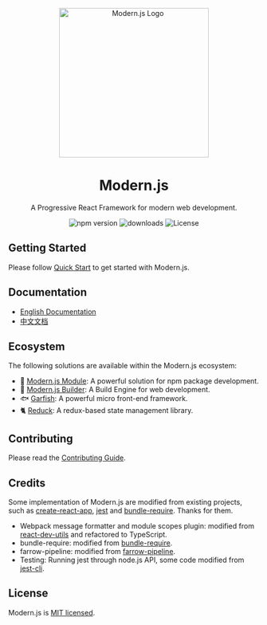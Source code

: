 <p align="center">
  <a href="https://modernjs.dev" target="blank"><img src="https://lf3-static.bytednsdoc.com/obj/eden-cn/ylaelkeh7nuhfnuhf/modernjs-cover.png" width="300" alt="Modern.js Logo" /></a>
</p>

<h1 align="center">Modern.js</h1>

<p align="center">
  A Progressive React Framework for modern web development.
</p>

<p align="center">
  <img src="https://img.shields.io/npm/v/@modern-js/core?style=flat-square&color=00a8f0" alt="npm version" />
  <img src="https://img.shields.io/npm/dm/@modern-js/core.svg?style=flat-square&color=00a8f0" alt="downloads" />
  <img src="https://img.shields.io/npm/l/@modern-js/core?style=flat-square&color=00a8f0" alt="License" />
</p>

## Getting Started

Please follow [Quick Start](https://modernjs.dev/en/guides/get-started/quick-start) to get started with Modern.js.

## Documentation

- [English Documentation](https://modernjs.dev/en/)
- [中文文档](https://modernjs.dev)

## Ecosystem

The following solutions are available within the Modern.js ecosystem:

- 🦄 [Modern.js Module](https://modernjs.dev/module-tools/en/): A powerful solution for npm package development.
- 🐧 [Modern.js Builder](https://modernjs.dev/builder/en/): A Build Engine for web development.
- 🐟 [Garfish](https://github.com/modern-js-dev/garfish): A powerful micro front-end framework.
- 🐈 [Reduck](https://github.com/modern-js-dev/reduck): A redux-based state management library.

## Contributing

Please read the [Contributing Guide](https://github.com/modern-js-dev/modern.js/blob/main/CONTRIBUTING.md).

## Credits

Some implementation of Modern.js are modified from existing projects, such as [create-react-app](https://github.com/facebook/create-react-app), [jest](https://github.com/facebook/jest) and [bundle-require](https://github.com/egoist/bundle-require). Thanks for them.

- Webpack message formatter and module scopes plugin: modified from [react-dev-utils](https://github.com/facebook/create-react-app/tree/main/packages/react-dev-utils) and refactored to TypeScript.
- bundle-require: modified from [bundle-require](https://github.com/egoist/bundle-require).
- farrow-pipeline: modified from [farrow-pipeline](https://github.com/farrow-js/farrow/tree/master/packages/farrow-pipeline).
- Testing: Running jest through node.js API, some code modified from [jest-cli](https://github.com/facebook/jest/blob/fdc74af37235354e077edeeee8aa2d1a4a863032/packages/jest-cli/src/cli/index.ts#L21).

## License

Modern.js is [MIT licensed](https://github.com/modern-js-dev/modern.js/blob/main/LICENSE).
